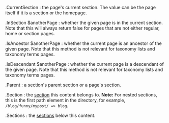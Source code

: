 .CurrentSection
: the page's current section. The value can be the page itself if it is a section or the homepage.

.InSection $anotherPage
: whether the given page is in the current section. Note that this will always return false for pages that are not either regular, home or section pages.

.IsAncestor $anotherPage
: whether the current page is an ancestor of the given page. Note that this method is not relevant for taxonomy lists and taxonomy terms pages.

.IsDescendant $anotherPage
: whether the current page is a descendant of the given page. Note that this method is not relevant for taxonomy lists and taxonomy terms pages.

.Parent
: a section's parent section or a page's section.

.Section
: the [section](/content-management/sections/) this content belongs to. **Note:** For nested sections, this is the first path element in the directory, for example, `/blog/funny/mypost/ => blog`.

.Sections
: the [sections](/content-management/sections/) below this content.
